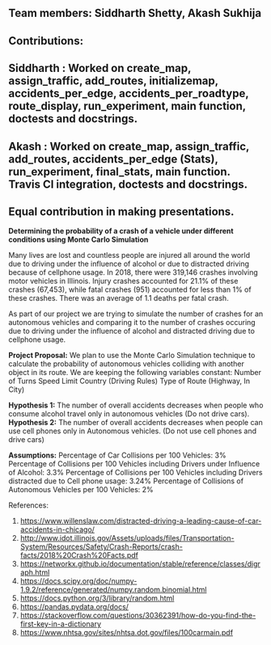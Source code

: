 ## Team members: Siddharth Shetty, Akash Sukhija

## Contributions:
## Siddharth : Worked on create_map, assign_traffic, add_routes, initializemap, accidents_per_edge, accidents_per_roadtype, route_display, run_experiment, main function, doctests and docstrings.
## Akash : Worked on create_map, assign_traffic, add_routes, accidents_per_edge (Stats), run_experiment, final_stats, main function. Travis CI integration, doctests and docstrings.
## Equal contribution in making presentations.


**Determining the probability of a crash of a vehicle under different conditions using Monte Carlo Simulation**

Many lives are lost and countless people are injured all around the world due to driving under the influence of alcohol or due to distracted driving because of cellphone usage. In 2018, there were 319,146 crashes involving motor vehicles in Illinois. Injury crashes accounted for 21.1% of these crashes (67,453), while fatal crashes (951) accounted for less than 1% of these crashes. There was an average of 1.1 deaths per fatal crash.

As part of our project we are trying to simulate the number of crashes for an autonomous vehicles and comparing it to the number of crashes occuring due to driving under the influence of alcohol and distracted driving due to cellphone usage.

**Project Proposal:**
We plan to use the Monte Carlo Simulation technique to calculate the probability of autonomous vehicles colliding with another object in its route.
We are keeping the following variables constant:
Number of Turns
Speed Limit
Country (Driving Rules)
Type of Route (Highway, In City)
 
**Hypothesis 1:**
     The number of overall accidents decreases when people who consume alcohol travel only in autonomous vehicles (Do not drive cars).
**Hypothesis 2:**
    The number of overall accidents decreases when people can use cell phones only in Autonomous vehicles. (Do not use cell phones and drive cars)

**Assumptions:**
Percentage of Car Collisions per 100 Vehicles: 3%
Percentage of Collisions per 100 Vehicles including Drivers under Influence of Alcohol:  3.3%
Percentage of Collisions per 100 Vehicles including Drivers distracted due to Cell phone usage: 3.24%
Percentage of Collisions of Autonomous Vehicles per 100 Vehicles: 2%


References: 
1. https://www.willenslaw.com/distracted-driving-a-leading-cause-of-car-accidents-in-chicago/
2. http://www.idot.illinois.gov/Assets/uploads/files/Transportation-System/Resources/Safety/Crash-Reports/crash-facts/2018%20Crash%20Facts.pdf
3. https://networkx.github.io/documentation/stable/reference/classes/digraph.html
4. https://docs.scipy.org/doc/numpy-1.9.2/reference/generated/numpy.random.binomial.html
5. https://docs.python.org/3/library/random.html
6. https://pandas.pydata.org/docs/
7. https://stackoverflow.com/questions/30362391/how-do-you-find-the-first-key-in-a-dictionary 
8. https://www.nhtsa.gov/sites/nhtsa.dot.gov/files/100carmain.pdf
